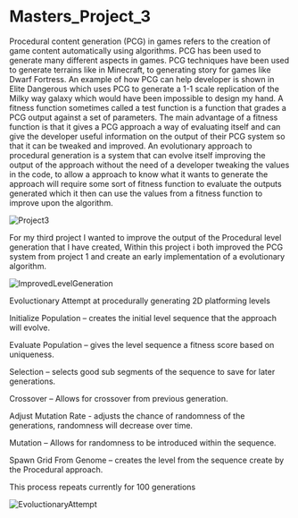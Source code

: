 # Masters_Project_3
 

Procedural content generation (PCG) in games refers to the creation of game content automatically using algorithms​. PCG has been used to generate many different aspects in games. PCG techniques have been used to generate terrains like in Minecraft, to generating story for games like Dwarf Fortress. An example of how PCG can help developer is shown in Elite Dangerous which uses PCG to generate a 1-1 scale replication of the Milky way galaxy which would have been impossible to design my hand. A fitness function sometimes called a test function is a function that grades a PCG output against a set of parameters. The main advantage of a fitness function is that it gives a PCG approach a way of evaluating itself and can give the developer useful information on the output of their PCG system so that it can be tweaked and improved. An evolutionary approach to procedural generation is a system that can evolve itself improving the output of the approach without the need of a developer tweaking the values in the code​, to allow a approach to know what it wants to generate the approach will require some sort of fitness function to evaluate the outputs generated which it then can use the values from a fitness function to improve upon the algorithm.


![Project3](https://github.com/user-attachments/assets/05d08599-02ea-466c-b407-eff288fcd796)




For my third project I wanted to improve the output of the Procedural level generation that I have created, Within this project i both improved the PCG system from project 1 and create an early implementation of a evolutionary algorithm.

![ImprovedLevelGeneration](https://github.com/user-attachments/assets/7c2b4a0f-6e3d-4e32-af96-0ff678c0c983)


Evoluctionary Attempt at procedurally generating 2D platforming levels

Initialize Population – creates the initial level sequence that the approach will evolve.

Evaluate Population – gives the level sequence a fitness score based on uniqueness.

Selection – selects good sub segments of the sequence to save for later generations.

Crossover – Allows for crossover from previous generation.

Adjust Mutation Rate - adjusts the chance of randomness of the generations, randomness will decrease over time.

Mutation – Allows for randomness to be introduced within the sequence.

Spawn Grid From Genome – creates the level from the sequence create by the Procedural approach.

This process repeats currently for 100 generations


![EvoluctionaryAttempt](https://github.com/user-attachments/assets/a18abca7-893d-4959-9e67-30b5e5e54dd5)


